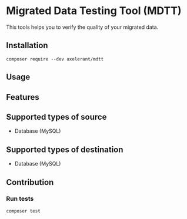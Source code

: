 # Migrated Data Testing Tool (MDTT)

This tools helps you to verify the quality of your migrated data.

## Installation

```shell
composer require --dev axelerant/mdtt
```

## Usage

## Features

## Supported types of source

- Database (MySQL)

## Supported types of destination

- Database (MySQL)

## Contribution

### Run tests

```shell
composer test
```
